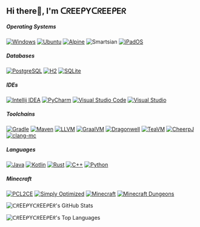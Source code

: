 ## Hi there👋, I'm ᑕᖇEEᑭYᑕᖇEEᑭEᖇ

##### Operating Systems
[![Windows](https://img.shields.io/badge/Windows-11_24H2-001968)](https://www.microsoft.com/windows/)
[![Ubuntu](https://img.shields.io/badge/WSL_Ubuntu-24.04-E95420?logo=ubuntu)](https://ubuntu.com/)
[![Alpine](https://img.shields.io/badge/WSL_Alpine-3.22.1-0D597F?logo=alpinelinux)](https://www.alpinelinux.org/)
![Smartsian](https://img.shields.io/badge/Smartisan-8.0.4-B21218)
[![iPadOS](https://img.shields.io/badge/iPadOS-17.7.10-000000?logo=ios)](https://www.apple.com/os/ipados/)
##### Databases
[![PostgreSQL](https://img.shields.io/badge/PostgreSQL-17.6-4169E1?logo=postgresql)](https://www.postgresql.org/)
[![H2](https://img.shields.io/badge/H2-2.3.232-09476B?logo=h2database)](https://h2database.com/)
[![SQLite](https://img.shields.io/badge/SQLite-3.50.4-003B57?logo=sqlite)](https://www.sqlite.org/)
##### IDEs
[![Intellij IDEA](https://img.shields.io/badge/Intellij_IDEA-2025.2.1-000000?logo=intellijidea)](https://www.jetbrains.com/idea/)
[![PyCharm](https://img.shields.io/badge/PyCharm-2025.1.3-000000?logo=pycharm)](https://www.jetbrains.com/pycharm/)
[![Visual Studio Code](https://img.shields.io/badge/Visual_Studio_Code-1.104-0078D4)](https://visualstudio.microsoft.com/)
[![Visual Studio](https://img.shields.io/badge/Visual_Studio-2022_17.14.15-0078D4)](https://code.visualstudio.com/)
##### Toolchains
[![Gradle](https://img.shields.io/badge/Gradle-9.0.0-02303A?logo=gradle)](https://gradle.org/)
[![Maven](https://img.shields.io/badge/Maven-3.9.9-C71A36?logo=apachemaven)](https://maven.apache.org/)
[![LLVM](https://img.shields.io/badge/LLVM-19.1.1-262D3A?logo=llvm)](https://llvm.org/)
[![GraalVM](https://img.shields.io/badge/GraalVM-17.0.12_|_21.0.8-8EC9E6)](https://www.graalvm.org/)
[![Dragonwell](https://img.shields.io/badge/Dragonwell-8.0.452_|_11.0.27-F44437)](https://dragonwell-jdk.io/)
[![TeaVM](https://img.shields.io/badge/TeaVM-0.12.1-4582EC)](https://teavm.org/)
[![CheerpJ](https://img.shields.io/badge/CheerpJ-4.2-FF7C00)](https://cheerpj.com/)
[![clang-mc](https://img.shields.io/badge/clang--mc-0.1.0-262D3A?logo=llvm)](https://github.com/xia-mc/clang-mc)
##### Languages
[![Java](https://img.shields.io/badge/Java-21-B07219)](https://www.java.com/)
[![Kotlin](https://img.shields.io/badge/Kotlin-2.2.20-7F52FF?logo=kotlin)](https://kotlinlang.org/)
[![Rust](https://img.shields.io/badge/Rust-1.89.0-000000?logo=rust)](https://www.rust-lang.org/)
[![C++](https://img.shields.io/badge/C++-14-00599C?logo=cplusplus)](https://isocpp.org/)
[![Python](https://img.shields.io/badge/Python-3.11.4-3776AB?logo=python)](https://www.python.org/)
##### Minecraft
[![PCL2CE](https://img.shields.io/badge/Plain_Craft_Launcher_Community_Edition-2.12.3-116FCD)](https://ce.pclc.cc/)
[![Simply Optimized](https://img.shields.io/badge/Simply_Optimized-1.21.8--1.0.1-000308)](https://modrinth.com/modpack/sop)
[![Minecraft](https://img.shields.io/badge/Minecraft-1.21.101-52A535)](https://www.minecraft.net/about-minecraft)
[![Minecraft Dungeons](https://img.shields.io/badge/Minecraft_Dungeons-1.17.0.0-FF791A)](https://www.minecraft.net/about-dungeons)

![ᑕᖇEEᑭYᑕᖇEEᑭEᖇ's GitHub Stats](https://github-readme-stats.vercel.app/api?username=Maxsh001&show_icons=true&theme=transparent)

![ᑕᖇEEᑭYᑕᖇEEᑭEᖇ's Top Languages](https://github-readme-stats.vercel.app/api/top-langs/?username=Maxsh001&layout=compact)
